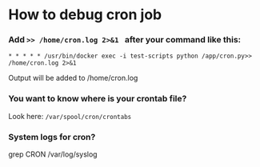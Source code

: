 # How to debug cron job
### Add `>> /home/cron.log 2>&1 ` after your command like this:
```
* * * * * /usr/bin/docker exec -i test-scripts python /app/cron.py>> /home/cron.log 2>&1 
```
Output will be added to /home/cron.log

### You want to know where is your crontab file?
Look here: `/var/spool/cron/crontabs`

### System logs for cron?
 grep CRON /var/log/syslog



